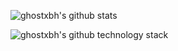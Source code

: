
![ghostxbh's github stats](https://github-readme-stats.vercel.app/api?username=ghostxbh&hide_title=true&hide_border=true&show_icons=true&include_all_commits=true&theme=cobalt&locale=cn)

![ghostxbh's github technology stack](https://github-readme-stats.vercel.app/api/top-langs/?username=ghostxbh&hide_title=true&hide_border=true&layout=compact&theme=cobalt&locale=cn)
